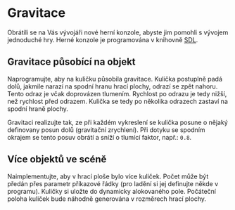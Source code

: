 # Gravitace

Obrátili se na Vás vývojáři nové herní konzole, abyste jim pomohli s vývojem jednoduché hry.
Herné konzole je programována v knihovně [SDL](/exercises.md#Exercise-11).


## Gravitace působící na objekt

Naprogramujte, aby na kuličku působila gravitace. Kulička postuplně padá dolů, jakmile narazí na spodní hranu hrací plochy, odrazí se zpět nahoru. Tento odraz je včak doprovázen tlumením. Rychlost po odrazu je tedy nižší, než rychlost před odrazem. Kulička se tedy po několika odrazech zastaví na spodní hraně plochy.

Gravitaci realizujte tak, ze při každém vykreslení se kulička posune o nějaký definovany posun dolů (gravitační zrychlení).
Při dotyku se spodním okrajem se tento posuv obrátí a sníží o tlumící faktor, např.: `0.8`.


## Více objektů ve scéně

Naimplementujte, aby v hrací ploše bylo více kuliček. Počet může být předán přes parametr příkazové řádky (pro ladění si jej definujte někde v programu). Kuličky si uložte do dynamicky alokovaného pole. Počáteční poloha kuliček bude náhodně generována v rozměrech hrací plochy.
